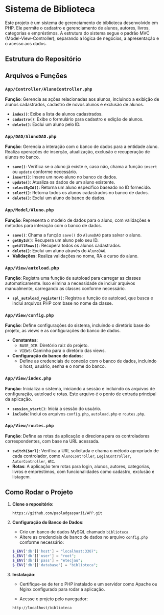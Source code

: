 # Sistema de Biblioteca

Este projeto é um sistema de gerenciamento de biblioteca desenvolvido em PHP. Ele permite o cadastro e gerenciamento de alunos, autores, livros, categorias e empréstimos. A estrutura do sistema segue o padrão MVC (Model-View-Controller), separando a lógica de negócios, a apresentação e o acesso aos dados.

## Estrutura do Repositório


## Arquivos e Funções

### `App/Controller/AlunoController.php`
**Função**: Gerencia as ações relacionadas aos alunos, incluindo a exibição de alunos cadastrados, cadastro de novos alunos e exclusão de alunos.

- **`index()`**: Exibe a lista de alunos cadastrados.
- **`cadastro()`**: Exibe o formulário para cadastro e edição de alunos.
- **`delete()`**: Exclui um aluno pelo ID.

### `App/DAO/AlunoDAO.php`
**Função**: Gerencia a interação com o banco de dados para a entidade aluno. Realiza operações de inserção, atualização, exclusão e recuperação de alunos no banco.

- **`save()`**: Verifica se o aluno já existe e, caso não, chama a função `insert` ou `update` conforme necessário.
- **`insert()`**: Insere um novo aluno no banco de dados.
- **`update()`**: Atualiza os dados de um aluno existente.
- **`selectById()`**: Retorna um aluno específico baseado no ID fornecido.
- **`select()`**: Retorna todos os alunos cadastrados no banco de dados.
- **`delete()`**: Exclui um aluno do banco de dados.

### `App/Model/Aluno.php`
**Função**: Representa o modelo de dados para o aluno, com validações e métodos para interação com o banco de dados.

- **`save()`**: Chama a função `save()` do `AlunoDAO` para salvar o aluno.
- **`getById()`**: Recupera um aluno pelo seu ID.
- **`getAllRows()`**: Recupera todos os alunos cadastrados.
- **`delete()`**: Exclui um aluno através do `AlunoDAO`.
- **Validações**: Realiza validações no nome, RA e curso do aluno.

### `App/View/autoload.php`
**Função**: Registra uma função de autoload para carregar as classes automaticamente. Isso elimina a necessidade de incluir arquivos manualmente, carregando as classes conforme necessário.

- **`spl_autoload_register()`**: Registra a função de autoload, que busca e inclui arquivos PHP com base no nome da classe.

### `App/View/config.php`
**Função**: Define configurações do sistema, incluindo o diretório base do projeto, as views e as configurações do banco de dados.

- **Constantes**:
  - `BASE_DIR`: Diretório raiz do projeto.
  - `VIEWS`: Caminho para o diretório das views.
- **Configuração do banco de dados**:
  - Define as credenciais de conexão com o banco de dados, incluindo o host, usuário, senha e o nome do banco.

### `App/View/index.php`
**Função**: Inicializa o sistema, iniciando a sessão e incluindo os arquivos de configuração, autoload e rotas. Este arquivo é o ponto de entrada principal da aplicação.

- **`session_start()`**: Inicia a sessão do usuário.
- **`include`**: Inclui os arquivos `config.php`, `autoload.php` e `routes.php`.

### `App/View/routes.php`
**Função**: Define as rotas da aplicação e direciona para os controladores correspondentes, com base na URL acessada.

- **`switch($url)`**: Verifica a URL solicitada e chama o método apropriado de cada controlador, como `AlunoController`, `LoginController`, `AutorController`, etc.
- **Rotas**: A aplicação tem rotas para login, alunos, autores, categorias, livros e empréstimos, com funcionalidades como cadastro, exclusão e listagem.

## Como Rodar o Projeto

1. **Clone o repositório**:

    ```bash
    https://github.com/paoladgasparii/APP.git
    ```

2. **Configuração do Banco de Dados**:

    - Crie um banco de dados MySQL chamado `biblioteca`.
    - Altere as credenciais de banco de dados no arquivo `config.php` conforme necessário:
    
    ```php
    $_ENV['db']['host'] = "localhost:3307";
    $_ENV['db']['user'] = "root";
    $_ENV['db']['pass'] = "etecjau";
    $_ENV['db']['database'] = "biblioteca";
    ```

3. **Instalação**:

    - Certifique-se de ter o PHP instalado e um servidor como Apache ou Nginx configurado para rodar a aplicação.
    
    - Acesse o projeto pelo navegador:
    
    ```url
    http://localhost/biblioteca
    ```
